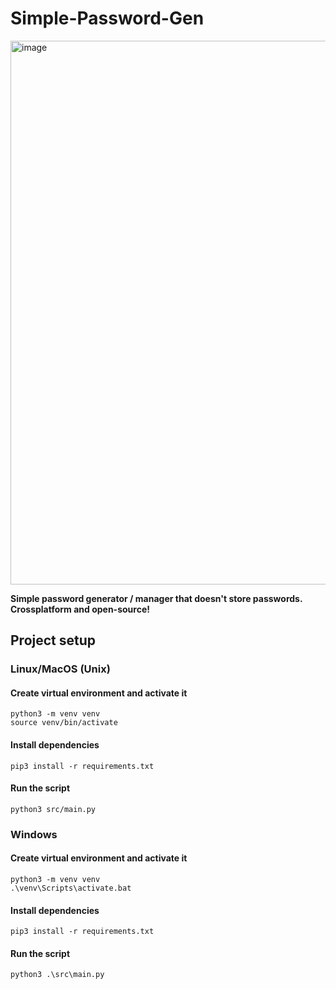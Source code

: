 # Simple-Password-Gen

<img width="870" alt="image" src="https://user-images.githubusercontent.com/60318411/219448025-c843cc75-545d-4eb0-b299-5105a91fe2fe.png">

**Simple password generator / manager that doesn't store passwords. Crossplatform and open-source!**

## Project setup

### Linux/MacOS (Unix)

#### Create virtual environment and activate it
```shell
python3 -m venv venv
source venv/bin/activate
```

#### Install dependencies
```shell
pip3 install -r requirements.txt
```

#### Run the script
```shell
python3 src/main.py
```

### Windows

#### Create virtual environment and activate it
```shell
python3 -m venv venv
.\venv\Scripts\activate.bat
```

#### Install dependencies
```shell
pip3 install -r requirements.txt
```

#### Run the script
```shell
python3 .\src\main.py
```

